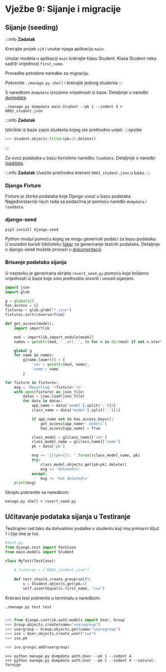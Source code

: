# Vježbe 9: Sijanje i migracije 


## Sijanje (seeding) 
:::info
**Zadatak**

Kreirajte projek `vj9` i unutar njega aplikaciju `main`.

Unutar modela u aplikaciji `main` kreirajte klasu Student. Klasa Student neka sadrži vrijednost `first_name`.

Provedite potrebne naredbe za migraciju.

Pokrenite `./manage.py shell` i kreirajte jednog studenta
:::

S naredbom `dumpdata` izvozimo vrijednosti iz baze. Detaljnije o naredbi [dumpdata](https://docs.djangoproject.com/en/3.2/ref/django-admin/#dumpdata).
```
./manage.py dumpdata main.Student --pk 1 --indent 4 > 0001_student.json
```


:::info
**Zadatak**

Izbrišite iz baze zapis studenta kojeg ste prethodno unjeli.
:::spoiler
```python
>>> Student.objects.filter(pk=1).delete()
```
:::


Za uvoz podataka u bazu koristimo naredbu `loaddata`. Detaljnije o naredbi [loaddata](https://docs.djangoproject.com/en/3.2/ref/django-admin/#loaddata).

:::info
**Zadatak**
Uvezite prethodno kreirani `0001_student.json` u bazu.
:::


### Django Fixture
Fixture je zbirka podataka koje Django uvozi u bazu podataka. 
Najjednostavniji na;in rada sa podacima je pomoću naredbi `dumpdata` i `loaddata`. 


### django-seed

```
pip3 install django-seed
```
Python modul pomoću kojeg se mogu generirati podaci za bazu podataka. U pozadini koristi biblioteku [faker](https://github.com/joke2k/faker/) za generiranje testnih podataka. Detaljnije o django-seed možete pronaći u [dokumentaciji](https://github.com/mstdokumaci/django-seed).


### Brisanje podataka sijanja

U nastavku je generirana skripta `revert_seed.py` pomoću koje brišemo vrijednosti iz baze koje smo prethodno stvorili i unosili sijanjem.

```python
import json
import glob

g = globals()
has_access = {}
fixtures = glob.glob("*.json")
fixtures.sort(reverse=True)

def get_access(model):
    import importlib

    mod = importlib.import_module(model)
    names = getattr(mod, '__all__', [n for n in dir(mod) if not n.startswith('_')])

    global g
    for name in names:
        g[name.lower()] = {
            'var': getattr(mod, name),
            'name': name
        }

for fixture in fixtures:
    msg = 'Reverting '+fixture+'\n'
    with open(fixture) as json_file:
        datas = json.load(json_file)
        for data in datas:
            app_name = data['model'].split('.')[0]
            class_name = data['model'].split('.')[1]

            if app_name not in has_access.keys():
                get_access(app_name+'.models')
                has_access[app_name] = True

            class_model = g[class_name]['var']
            class_model_name = g[class_name]['name']
            pk = data['pk']

            msg += '{}(pk={}): '.format(class_model_name, pk)
            try:
                class_model.objects.get(pk=pk).delete()
                msg += 'deleted\n'
            except:
                msg += 'not deleted\n'
    print(msg)

```
Skriptu pokrenite sa naredbom:

```
manage.py shell < revert_seed.py 
```


## Učitavanje podataka sijanja u Testiranje

Testirajmo rad tako da dohvatimo podatke o studentu koji ima primarni ključ 1 i čije ime je Ivo.

```python
#test.py
from django.test import TestCase
from main.models import Student

class MyTest(TestCase): 
    
    # fixtures = ["0001_student.json"]  
    
    def test_should_create_group(self):
        s = Student.objects.get(pk=1)
        self.assertEqual(s.first_name, "ivo")

```

Kreirani test pokrenite u terminalu s naredbom:
```
./manage.py test test
```

```python

>>> from django.contrib.auth.models import User, Group
>>> Group.objects.create(name="useregroup")
>>> usergroup = Group.objects.get(name="useregroup")
>>> ivo = User.objects.create_user("ivo")
>>> ivo.pk

>>> ivo.groups.add(usergroup)

```

```
>>> python manage.py dumpdata auth.User --pk 1 --indent 4
>>> python manage.py dumpdata auth.User --pk 1 --indent 4 --natural-foreign
```
